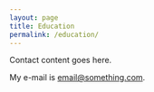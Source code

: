```yaml
---
layout: page
title: Education
permalink: /education/
---
```


Contact content goes here.

My e-mail is [email@something.com](mailto:email@something.com).
